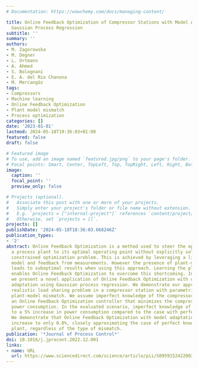 ```yaml
---
# Documentation: https://wowchemy.com/docs/managing-content/

title: Online Feedback Optimization of Compressor Stations with Model Adaptation using
  Gaussian Process Regression
subtitle: ''
summary: ''
authors:
- M. Zagorowska
- M. Degner
- L. Ortmann
- A. Ahmed
- S. Bolognani
- E. A. del Rio Chanona
- M. Mercangöz
tags:
- Compressors
- Machine learning
- Online Feedback Optimization
- Plant model mismatch
- Process optimization
categories: []
date: '2023-01-01'
lastmod: 2024-05-18T19:36:03+01:00
featured: false
draft: false

# Featured image
# To use, add an image named `featured.jpg/png` to your page's folder.
# Focal points: Smart, Center, TopLeft, Top, TopRight, Left, Right, BottomLeft, Bottom, BottomRight.
image:
  caption: ''
  focal_point: ''
  preview_only: false

# Projects (optional).
#   Associate this post with one or more of your projects.
#   Simply enter your project's folder or file name without extension.
#   E.g. `projects = ["internal-project"]` references `content/project/deep-learning/index.md`.
#   Otherwise, set `projects = []`.
projects: []
publishDate: '2024-05-18T18:36:03.668246Z'
publication_types:
- '2'
abstract: Online Feedback Optimization is a method used to steer the operation of
  a process plant to its optimal operating point without explicitly solving a nonlinear
  constrained optimization problem. This is achieved by leveraging a linear plant
  model and feedback from measurements. However the presence of plant-model mismatch
  leads to suboptimal results when using this approach. Learning the plant-model mismatch
  enables Online Feedback Optimization to overcome this shortcoming. In this work
  we present a novel application of Online Feedback Optimization with online model
  adaptation using Gaussian process regression. We demonstrate our approach with a
  realistic load sharing problem in a compressor station with parametric and structural
  plant-model mismatch. We assume imperfect knowledge of the compressor maps and design
  an Online Feedback Optimization controller that minimizes the compressor station
  power consumption. In the evaluated scenario, imperfect knowledge of the plant leads
  to a 5% increase in power consumption compared to the case with perfect knowledge.
  We demonstrate that Online Feedback Optimization with model adaptation reduces this
  increase to only 0.8%, closely approximating the case of perfect knowledge of the
  plant, regardless of the type of mismatch.
publication: '*Journal of Process Control*'
doi: 10.1016/j.jprocont.2022.12.001
links:
- name: URL
  url: https://www.sciencedirect.com/science/article/pii/S0959152422002220
---
```

